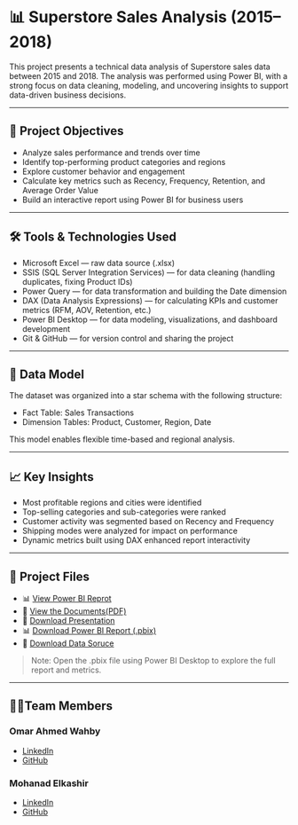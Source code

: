 # 📊 Superstore Sales Analysis (2015–2018)

This project presents a technical data analysis of Superstore sales data between 2015 and 2018. The analysis was performed using Power BI, with a strong focus on data cleaning, modeling, and uncovering insights to support data-driven business decisions.

---

## 🎯 Project Objectives

- Analyze sales performance and trends over time  
- Identify top-performing product categories and regions  
- Explore customer behavior and engagement  
- Calculate key metrics such as Recency, Frequency, Retention, and Average Order Value  
- Build an interactive report using Power BI for business users

---

## 🛠 Tools & Technologies Used

- Microsoft Excel — raw data source (.xlsx)  
- SSIS (SQL Server Integration Services) — for data cleaning (handling duplicates, fixing Product IDs)  
- Power Query — for data transformation and building the Date dimension  
- DAX (Data Analysis Expressions) — for calculating KPIs and customer metrics (RFM, AOV, Retention, etc.)  
- Power BI Desktop — for data modeling, visualizations, and dashboard development  
- Git & GitHub — for version control and sharing the project

---

## 🧱 Data Model

The dataset was organized into a star schema with the following structure:

- Fact Table: Sales Transactions  
- Dimension Tables: Product, Customer, Region, Date  

This model enables flexible time-based and regional analysis.

---

## 📈 Key Insights

- Most profitable regions and cities were identified  
- Top-selling categories and sub-categories were ranked  
- Customer activity was segmented based on Recency and Frequency  
- Shipping modes were analyzed for impact on performance  
- Dynamic metrics built using DAX enhanced report interactivity

---

## 📁 Project Files
- 📊 [View Power BI Reprot](https://app.powerbi.com/view?r=eyJrIjoiZmE3YjI4ZTctMmJiZC00MzcwLTllYzItMzJhNjJhMDNmYjQ3IiwidCI6ImVhZjYyNGM4LWEwYzQtNDE5NS04N2QyLTQ0M2U1ZDc1MTZjZCIsImMiOjh9)
- 📁 [View the Documents(PDF)](https://github.com/OmarAhmedWahby/DEPI-Final-Project/blob/main/Documents.pdf)
- 📁 [Download Presentation](https://github.com/OmarAhmedWahby/DEPI-Final-Project/blob/main/Superstore-Business.pptx)
- 📊 [Download Power BI Report (.pbix)](https://github.com/OmarAhmedWahby/DEPI-Final-Project/blob/main/DEPI%20FP.pbix)
- 📁 [Download Data Soruce](https://github.com/OmarAhmedWahby/DEPI-Final-Project/blob/main/DEPI-Project.xlsx)

> Note: Open the .pbix file using Power BI Desktop to explore the full report and metrics.

--- 

## 👨‍💻Team Members

### Omar Ahmed Wahby  
- [LinkedIn](https://www.linkedin.com/in/omarwahby)  
- [GitHub](https://github.com/OmarAhmedWahby)

### Mohanad Elkashir  
- [LinkedIn](https://www.linkedin.com/in/mohanad-elkashir-412b95242)  
- [GitHub](https://github.com/ElKashir)



